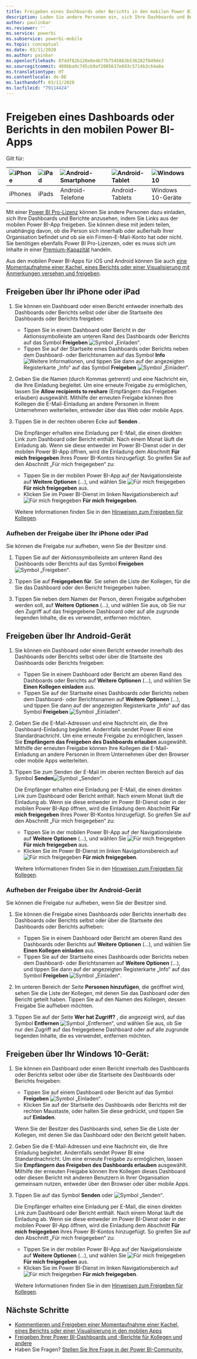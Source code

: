 ```yaml
---
title: Freigeben eines Dashboards oder Berichts in den mobilen Power BI-Apps
description: Laden Sie andere Personen ein, sich Ihre Dashboards und Berichte anzusehen, indem Sie Links aus der mobilen Power BI-App freigeben. Erfahren Sie, wie das funktioniert.
author: paulinbar
ms.reviewer: ''
ms.service: powerbi
ms.subservice: powerbi-mobile
ms.topic: conceptual
ms.date: 03/11/2020
ms.author: painbar
ms.openlocfilehash: 07ddf82b120e0e4b77b7545863b536282f849de3
ms.sourcegitcommit: 480bba9c745cb9af2005637e693c5714b3c64a8a
ms.translationtype: HT
ms.contentlocale: de-DE
ms.lasthandoff: 03/11/2020
ms.locfileid: "79114424"
---
```

# <a name="share-a-dashboard-or-report-from-the-power-bi-mobile-apps"></a>Freigeben eines Dashboards oder Berichts in den mobilen Power BI-Apps
Gilt für:

| ![iPhone](./media/mobile-share-dashboard-from-the-mobile-apps/iphone-logo-50-px.png) | ![iPad](./media/mobile-share-dashboard-from-the-mobile-apps/ipad-logo-50-px.png) | ![Android-Smartphone](./media/mobile-share-dashboard-from-the-mobile-apps/android-phone-logo-50-px.png) | ![Android-Tablet](./media/mobile-share-dashboard-from-the-mobile-apps/android-tablet-logo-50-px.png) | ![Windows 10](./media/mobile-share-dashboard-from-the-mobile-apps/win-10-logo-50-px.png) |
|:--- |:--- |:--- |:--- |:--- |
| iPhones |iPads |Android-Telefone |Android-Tablets |Windows 10-Geräte |

Mit einer [Power BI Pro-Lizenz](../../service-features-license-type.md) können Sie andere Personen dazu einladen, sich Ihre Dashboards und Berichte anzusehen, indem Sie Links aus der mobilen Power BI-App freigeben. Sie können diese mit jedem teilen, unabhängig davon, ob die Person sich innerhalb oder außerhalb Ihrer Organisation befindet und ob sie ein Firmen-E-Mail-Konto hat oder nicht. Sie benötigen ebenfalls Power BI Pro-Lizenzen, oder es muss sich um Inhalte in einer [Premium-Kapazität](../../service-premium-what-is.md) handeln.

Aus den mobilen Power BI-Apps für iOS und Android können Sie auch [eine Momentaufnahme einer Kachel, eines Berichts oder einer Visualisierung mit Anmerkungen versehen und freigeben](mobile-annotate-and-share-a-tile-from-the-mobile-apps.md). 

## <a name="share-from-your-iphone-or-ipad"></a>Freigeben über Ihr iPhone oder iPad

1. Sie können ein Dashboard oder einen Bericht entweder innerhalb des Dashboards oder Berichts selbst oder über die Startseite des Dashboards oder Berichts freigeben:
    *  Tippen Sie in einem Dashboard oder Bericht in der Aktionssymbolleiste am unteren Rand des Dashboards oder Berichts auf das Symbol **Freigeben** ![Symbol „Einladen“](././media/mobile-share-dashboard-from-the-mobile-apps/power-bi-android-invite-icon-ss.png).
    *  Tippen Sie auf der Startseite eines Dashboards oder Berichts neben dem Dashboard- oder Berichtsnamen auf das Symbol **Info** ![Weitere Informationen](./media/mobile-share-dashboard-from-the-mobile-apps/power-bi-more-info-icon.png), und tippen Sie dann auf der angezeigten Registerkarte „Info“ auf das Symbol **Freigeben** ![Symbol „Einladen“](./media/mobile-share-dashboard-from-the-mobile-apps/power-bi-android-invite-icon-ss.png).
2. Geben Sie die Namen (durch Kommas getrennt) und eine Nachricht ein, die Ihre Einladung begleitet. Um eine erneute Freigabe zu ermöglichen, lassen Sie **Allow recipients to reshare** (Empfängern das Freigeben erlauben) ausgewählt. Mithilfe der erneuten Freigabe können Ihre Kollegen die E-Mail-Einladung an andere Personen in Ihrem Unternehmen weiterleiten, entweder über das Web oder mobile Apps.
3. Tippen Sie in der rechten oberen Ecke auf **Senden** .
   
   Die Empfänger erhalten eine Einladung per E-Mail, die einen direkten Link zum Dashboard oder Bericht enthält. Nach einem Monat läuft die Einladung ab. Wenn sie diese entweder im Power BI-Dienst oder in der mobilen Power BI-App öffnen, wird die Einladung dem Abschnitt **Für mich freigegeben** ihres Power BI-Kontos hinzugefügt. So greifen Sie auf den Abschnitt „Für mich freigegeben“ zu:
   
   * Tippen Sie in der mobilen Power BI-App auf der Navigationsleiste auf **Weitere Optionen** (...), und wählen Sie ![Für mich freigegeben](./././media/mobile-share-dashboard-from-the-mobile-apps/power-bi-shared-with-me-icon.png) **Für mich freigegeben** aus.
   * Klicken Sie im Power BI-Dienst im linken Navigationsbereich auf ![Für mich freigegeben](./././media/mobile-share-dashboard-from-the-mobile-apps/power-bi-shared-with-me-icon.png) **Für mich freigegeben**.
   
   Weitere Informationen finden Sie in den [Hinweisen zum Freigeben für Kollegen](../../service-share-dashboards.md).

### <a name="unshare-from-your-iphone-or-ipad"></a>Aufheben der Freigabe über Ihr iPhone oder iPad
Sie können die Freigabe nur aufheben, wenn Sie der Besitzer sind.

1. Tippen Sie auf der Aktionssymbolleiste am unteren Rand des Dashboards oder Berichts auf das Symbol **Freigeben**![Symbol „Freigeben“](././media/mobile-share-dashboard-from-the-mobile-apps/power-bi-android-invite-icon-ss.png).
2. Tippen Sie auf **Freigegeben für**. Sie sehen die Liste der Kollegen, für die Sie das Dashboard oder den Bericht freigegeben haben.

3. Tippen Sie neben dem Namen der Person, deren Freigabe aufgehoben werden soll, auf **Weitere Optionen** (...), und wählen Sie aus, ob Sie nur den Zugriff auf das freigegebene Dashboard oder auf alle zugrunde liegenden Inhalte, die es verwendet, entfernen möchten.



## <a name="share-from-your-android-device"></a>Freigeben über Ihr Android-Gerät
1. Sie können ein Dashboard oder einen Bericht entweder innerhalb des Dashboards oder Berichts selbst oder über die Startseite des Dashboards oder Berichts freigeben:
    *  Tippen Sie in einem Dashboard oder Bericht am oberen Rand des Dashboards oder Berichts auf **Weitere Optionen** (...), und wählen Sie **Einen Kollegen einladen** aus.
    *  Tippen Sie auf der Startseite eines Dashboards oder Berichts neben dem Dashboard- oder Berichtsnamen auf **Weitere Optionen** (...), und tippen Sie dann auf der angezeigten Registerkarte „Info“ auf das Symbol **Freigeben** ![Symbol „Einladen“](./media/mobile-share-dashboard-from-the-mobile-apps/power-bi-android-invite-icon-ss.png).
 
2. Geben Sie die E-Mail-Adressen und eine Nachricht ein, die Ihre Dashboard-Einladung begleitet. Andernfalls sendet Power BI eine Standardnachricht. Um eine erneute Freigabe zu ermöglichen, lassen Sie **Empfängern das Freigeben des Dashboards erlauben** ausgewählt. Mithilfe der erneuten Freigabe können Ihre Kollegen die E-Mail-Einladung an andere Personen in Ihrem Unternehmen über den Browser oder mobile Apps weiterleiten.
   
3. Tippen Sie zum Senden der E-Mail im oberen rechten Bereich auf das Symbol **Senden**![Symbol „Senden“](./media/mobile-share-dashboard-from-the-mobile-apps/power-bi-android-send-icon.png).
   
    Die Empfänger erhalten eine Einladung per E-Mail, die einen direkten Link zum Dashboard oder Bericht enthält. Nach einem Monat läuft die Einladung ab. Wenn sie diese entweder im Power BI-Dienst oder in der mobilen Power BI-App öffnen, wird die Einladung dem Abschnitt **Für mich freigegeben** ihres Power BI-Kontos hinzugefügt. So greifen Sie auf den Abschnitt „Für mich freigegeben“ zu:
   * Tippen Sie in der mobilen Power BI-App auf der Navigationsleiste auf **Weitere Optionen** (...), und wählen Sie ![Für mich freigegeben](./././media/mobile-share-dashboard-from-the-mobile-apps/power-bi-shared-with-me-icon.png) **Für mich freigegeben** aus.
   * Klicken Sie im Power BI-Dienst im linken Navigationsbereich auf ![Für mich freigegeben](./././media/mobile-share-dashboard-from-the-mobile-apps/power-bi-shared-with-me-icon.png) **Für mich freigegeben**.
   
   Weitere Informationen finden Sie in den [Hinweisen zum Freigeben für Kollegen](../../service-share-dashboards.md).


### <a name="unshare-from-your-android-device"></a>Aufheben der Freigabe über Ihr Android-Gerät
Sie können die Freigabe nur aufheben, wenn Sie der Besitzer sind.

1. Sie können die Freigabe eines Dashboards oder Berichts innerhalb des Dashboards oder Berichts selbst oder über die Startseite des Dashboards oder Berichts aufheben:
    *  Tippen Sie in einem Dashboard oder Bericht am oberen Rand des Dashboards oder Berichts auf **Weitere Optionen** (...), und wählen Sie **Einen Kollegen einladen** aus.
    *  Tippen Sie auf der Startseite eines Dashboards oder Berichts neben dem Dashboard- oder Berichtsnamen auf **Weitere Optionen** (...), und tippen Sie dann auf der angezeigten Registerkarte „Info“ auf das Symbol **Freigeben** ![Symbol „Einladen“](./media/mobile-share-dashboard-from-the-mobile-apps/power-bi-android-invite-icon-ss.png).

2. Im unteren Bereich der Seite **Personen hinzufügen**, die geöffnet wird, sehen Sie die Liste der Kollegen, mit denen Sie das Dashboard oder den Bericht geteilt haben. Tippen Sie auf den Namen des Kollegen, dessen Freigabe Sie aufheben möchten.
3. Tippen Sie auf der Seite **Wer hat Zugriff?** , die angezeigt wird, auf das Symbol **Entfernen** ![Symbol „Entfernen“](./media/mobile-share-dashboard-from-the-mobile-apps/power-bi-android-remove-icon.png), und wählen Sie aus, ob Sie nur den Zugriff auf das freigegebene Dashboard oder auf alle zugrunde liegenden Inhalte, die es verwendet, entfernen möchten.

## <a name="share-from-your-windows-10-device"></a>Freigeben über Ihr Windows 10-Gerät:

1. Sie können ein Dashboard oder einen Bericht innerhalb des Dashboards oder Berichts selbst oder über die Startseite des Dashboards oder Berichts freigeben:
    * Tippen Sie auf einem Dashboard oder Bericht auf das Symbol **Freigeben** ![Symbol „Einladen“](./media/mobile-share-dashboard-from-the-mobile-apps/power-bi-android-invite-icon-ss.png).
    * Klicken Sie auf der Startseite des Dashboards oder Berichts mit der rechten Maustaste, oder halten Sie diese gedrückt, und tippen Sie auf **Einladen**.
   
   Wenn Sie der Besitzer des Dashboards sind, sehen Sie die Liste der Kollegen, mit denen Sie das Dashboard oder den Bericht geteilt haben.

2. Geben Sie die E-Mail-Adressen und eine Nachricht ein, die Ihre Einladung begleitet. Andernfalls sendet Power BI eine Standardnachricht. Um eine erneute Freigabe zu ermöglichen, lassen Sie **Empfängern das Freigeben des Dashboards erlauben** ausgewählt. Mithilfe der erneuten Freigabe können Ihre Kollegen dieses Dashboard oder diesen Bericht mit anderen Benutzern in Ihrer Organisation gemeinsam nutzen, entweder über den Browser oder über mobile Apps.
   
3. Tippen Sie auf das Symbol **Senden** oder ![Symbol „Senden“](./media/mobile-share-dashboard-from-the-mobile-apps/pbi_win10ph_sendicon.png).
   
    Die Empfänger erhalten eine Einladung per E-Mail, die einen direkten Link zum Dashboard oder Bericht enthält. Nach einem Monat läuft die Einladung ab. Wenn sie diese entweder im Power BI-Dienst oder in der mobilen Power BI-App öffnen, wird die Einladung dem Abschnitt **Für mich freigegeben** ihres Power BI-Kontos hinzugefügt. So greifen Sie auf den Abschnitt „Für mich freigegeben“ zu:
   
   * Tippen Sie in der mobilen Power BI-App auf der Navigationsleiste auf **Weitere Optionen** (...), und wählen Sie ![Für mich freigegeben](./././media/mobile-share-dashboard-from-the-mobile-apps/power-bi-shared-with-me-icon.png) **Für mich freigegeben** aus.
   * Klicken Sie im Power BI-Dienst im linken Navigationsbereich auf ![Für mich freigegeben](./././media/mobile-share-dashboard-from-the-mobile-apps/power-bi-shared-with-me-icon.png) **Für mich freigegeben**.
   
   Weitere Informationen finden Sie in den [Hinweisen zum Freigeben für Kollegen](../../service-share-dashboards.md).

## <a name="next-steps"></a>Nächste Schritte
* [Kommentieren und Freigeben einer Momentaufnahme einer Kachel, eines Berichts oder einer Visualisierung in den mobilen Apps](mobile-annotate-and-share-a-tile-from-the-mobile-apps.md)
* [Freigeben Ihrer Power BI-Dashboards und -Berichte für Kollegen und andere](../../service-share-dashboards.md)
* Haben Sie Fragen? [Stellen Sie Ihre Frage in der Power BI-Community.](https://community.powerbi.com/)

